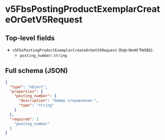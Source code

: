 # v5FbsPostingProductExemplarCreateOrGetV5Request

## Top-level fields
- `v5FbsPostingProductExemplarCreateOrGetV5Request` (top-level fields):
  - `posting_number`: `string`

## Full schema (JSON)
```json
{
  "type": "object",
  "properties": {
    "posting_number": {
      "description": "Номер отправления.",
      "type": "string"
    }
  },
  "required": [
    "posting_number"
  ]
}
```
